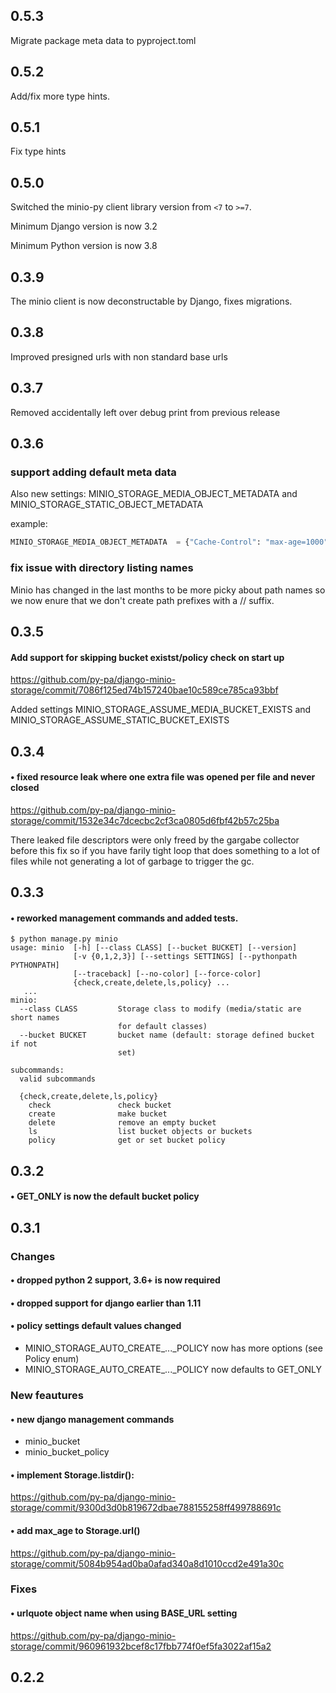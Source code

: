 ## 0.5.3

Migrate package meta data to pyproject.toml

## 0.5.2

Add/fix more type hints.

## 0.5.1

Fix type hints

## 0.5.0

Switched the minio-py client library version from `<7` to `>=7`.

Minimum Django version is now 3.2

Minimum Python version is now 3.8

## 0.3.9

The minio client is now deconstructable by Django, fixes migrations.

## 0.3.8

Improved presigned urls with non standard base urls

## 0.3.7

Removed accidentally left over debug print from previous release

## 0.3.6

### support adding default meta data

Also new settings: MINIO_STORAGE_MEDIA_OBJECT_METADATA and
MINIO_STORAGE_STATIC_OBJECT_METADATA

example:

```py
MINIO_STORAGE_MEDIA_OBJECT_METADATA  = {"Cache-Control": "max-age=1000"}
```

### fix issue with directory listing names

Minio has changed in the last months to be more picky about path names so we
now enure that we don't create path prefixes with a // suffix.


## 0.3.5

#### Add support for skipping bucket existst/policy check on start up
https://github.com/py-pa/django-minio-storage/commit/7086f125ed74b157240bae10c589ce785ca93bbf

Added settings MINIO_STORAGE_ASSUME_MEDIA_BUCKET_EXISTS and
MINIO_STORAGE_ASSUME_STATIC_BUCKET_EXISTS

## 0.3.4

#### • fixed resource leak where one extra file was opened per file and never closed
https://github.com/py-pa/django-minio-storage/commit/1532e34c7dcecbc2cf3ca0805d6fbf42b57c25ba
  
There leaked file descriptors were only freed by the gargabe collector before
this fix so if you have farily tight loop that does something to a lot of files
while not generating a lot of garbage to trigger the gc.


## 0.3.3

#### • reworked management commands and added tests.

```
$ python manage.py minio
usage: minio  [-h] [--class CLASS] [--bucket BUCKET] [--version]
              [-v {0,1,2,3}] [--settings SETTINGS] [--pythonpath PYTHONPATH]
              [--traceback] [--no-color] [--force-color]
              {check,create,delete,ls,policy} ...
   ...
minio:
  --class CLASS         Storage class to modify (media/static are short names
                        for default classes)
  --bucket BUCKET       bucket name (default: storage defined bucket if not
                        set)

subcommands:
  valid subcommands

  {check,create,delete,ls,policy}
    check               check bucket
    create              make bucket
    delete              remove an empty bucket
    ls                  list bucket objects or buckets
    policy              get or set bucket policy
```


## 0.3.2

#### • GET_ONLY is now the default bucket policy


## 0.3.1

### Changes

#### • dropped python 2 support, 3.6+ is now required

#### • dropped support for django earlier than 1.11

#### • policy settings default values changed

- MINIO_STORAGE_AUTO_CREATE_..._POLICY now has more options (see Policy enum)
- MINIO_STORAGE_AUTO_CREATE_..._POLICY now defaults to GET_ONLY

### New feautures

#### • new django management commands

- minio_bucket
- minio_bucket_policy
#### • implement Storage.listdir(): 

https://github.com/py-pa/django-minio-storage/commit/9300d3d0b819672dbae788155258ff499788691c

#### • add max_age to Storage.url()

https://github.com/py-pa/django-minio-storage/commit/5084b954ad0ba0afad340a8d1010ccd2e491a30c

### Fixes

#### • urlquote object name when using BASE_URL setting

https://github.com/py-pa/django-minio-storage/commit/960961932bcef8c17fbb774f0ef5fa3022af15a2


## 0.2.2 



